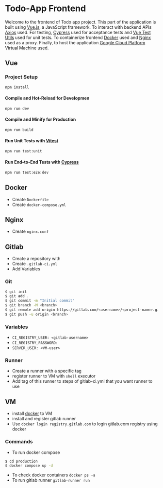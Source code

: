 # Todo-App Frontend

Welcome to the frontend of Todo app project. This part of the application is built using [Vue.js](https://vuejs.org), a JavaScript framework. To interact with backend APIs [Axios](https://axios-http.com) used. For testing, [Cypress](https://www.cypress.io) used for acceptance tests and [Vue Test Utils](https://vue-test-utils.vuejs.org) used for unit tests. To containerize frontend [Docker](https://www.docker.com) used and [Nginx](https://www.nginx.com) used as a proxy. Finally, to host the application [Google Cloud Platform](https://cloud.google.com) Virtual Machine used.

## Vue

### Project Setup

```sh
npm install
```

#### Compile and Hot-Reload for Developmen

```sh
npm run dev
```

#### Compile and Minify for Production

```sh
npm run build
```

#### Run Unit Tests with [Vitest](https://vitest.dev/)

```sh
npm run test:unit
```

#### Run End-to-End Tests with [Cypress](https://www.cypress.io/)

```sh
npm run test:e2e:dev
```

## Docker
* Create `Dockerfile`
* Create `docker-compose.yml`

## Nginx
* Create `nginx.conf`

## Gitlab
* Create a repository with <project-name>
* Create `.gitlab-ci.yml`
* Add Variables

### Git
```sh
$ git init
$ git add .
$ git commit -m "Initial commit"
$ git branch -M <branch>
$ git remote add origin https://gitlab.com/<username>/<project-name>.git
$ git push -u origin <branch>
```

### Variables
* `CI_REGISTRY_USER: <gitlab-username>`
* `CI_REGISTRY_PASSWORD:` [<gitlab-personal-access-token>](https://docs.gitlab.com/ee/user/profile/personal_access_tokens.html)
* `SERVER_USER: <VM-user>`

### Runner
* Create a runner with a specific tag
* register runner to VM with `shell` executor
* Add tag of this runner to steps of gitlab-ci.yml that you want runner to use

## VM
* install [docker](https://docs.docker.com/engine/install/ubuntu/) to VM
* install and register gitlab runner
* Use `docker login registry.gitlab.com` to login gitlab.com registry using docker

### Commands
* To run docker compose
```sh
$ cd production
$ docker compose up -d
```
* To check docker containers `docker ps -a`
* To run gitlab runner `gitlab-runner run`

